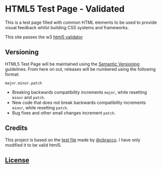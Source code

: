 # HTML5 Test Page - Validated

This is a test page filled with common HTML elements to be used to provide visual feedback whilst building CSS systems and frameworks.

This site passes the w3 [html5 validator](https://validator.w3.org/nu/?doc=https%3A%2F%2Frockorager.github.io%2Fhtml5-test-page-validated%2F)

## Versioning

HTML5 Test Page will be maintained using the [Semantic Versioning](http://semver.org/) guidelines. From here on out, releases will be numbered using the following format:

`major.minor.patch`

* Breaking backwards compatibility increments `major`, while resetting `minor` and `patch`.
* New code that does not break backwards compatibility increments `minor`, while resetting `patch`.
* Bug fixes and other small changes increment `patch`.

## Credits

This project is based on the [test file](https://github.com/cbracco/html5-test-page) made by [@cbracco](http://cbracco.me). I have only modified it to be valid html5.

## [License](LICENSE)
